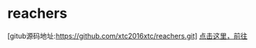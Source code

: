 # reachers
[gitub源码地址:https://github.com/xtc2016xtc/reachers.git]
<a href="https://github.com/xtc2016xtc/reachers.git">点击这里，前往</a>


